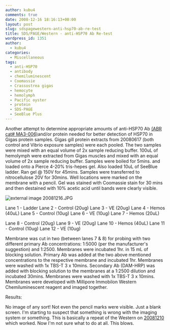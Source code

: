 ```yaml
---
author: kubu4
comments: true
date: 2008-12-16 18:16:13+00:00
layout: post
slug: sdspagewestern-anti-hsp70-ab-re-test
title: SDS/PAGE/Western - anti-HSP70 Ab Re-test
wordpress_id: 1351
author:
  - kubu4
categories:
  - Miscellaneous
tags:
  - anti-HSP70
  - antibody
  - chemiluminescent
  - Coomassie
  - Crassostrea gigas
  - hemocyte
  - hemolymph
  - Pacific oyster
  - protein
  - SDS-PAGE
  - SeeBlue Plus
---
```


Another attempt to determine appropriate amounts of anti-HSP70 Ab [(ABR cat# MA3-006)](https://aquacul4.fish.washington.edu/Protocols:Information%20Sheets/Product%20Information%20Sheets/Antibodies/ABR%20-%20HSP70%20Ab.jpg)and/or protein needed for better detection of HSP70 in Gigas protein samples. Gigas gill protein extracts from 20080617 (both control and Vibrio exposure samples) were each pooled. The two samples were mixed with an equal volume of 2x sample reducing buffer. 100uL of hemolymph were extracted from Gigas muscles and mixed with an equal volume of 2x sample reducing buffer. Samples were boiled for 5mins. and loaded onto a Pierce 4-20% tris-hepes gel. Also loaded 10uL of SeeBlue ladder. Ran gel @ 150V for 45mins. Samples were transferred to nitrocellulose 20V for 30mins. Well locations were marked on the membrane with a pencil. Gel was stained with Coomassie stain for 30 mins and then destained with 10% acetic acid until bands were clearly visible.

![external image 20081216.JPG](https://eagle.fish.washington.edu/Arabidopsis/SDS-PAGE/20081216.JPG)

Lane 1 - Ladder
Lane 2 - Control (20ug)
Lane 3 - VE (20ug)
Lane 4 - Hemos (40uL)
Lane 5 - Control (10ug)
Lane 6 - VE (10ug)
Lane 7 - Hemos (20uL)

Lane 8 - Control (20ug)
Lane 9 - VE (20ug)
Lane 10 - Hemos (40uL)
Lane 11 - Control (10ug)
Lane 12 - VE (10ug)

Membrane was cut in two (between lanes 7 & 8) for probing with two different primary Ab concentrations: 1:5000 (per the manufacturer's suggestion) and 1:2500. Membranes were incubated 1hr. in 15 mL of blocking solution. Primary Ab was added at the two above mentioned concentrations to the respective membrane and incubated 1hr. Membranes were washed with 1x TBS-T 3 x 10mins. Secondary Ab (DAM-HRP) was added with blocking solution to the membranes at a 1:2500 dilution and incubated 30mins. Membranes were washed with 1x TBS-T 3 x 10mins. Membranes were developed with Millipore Immobilon Western Chemiluminescent reagent and imaged together.

Results:

No image of any sort! Not even the pencil marks were visible. Just a blank screen. I'm starting to suspect that something is wrong with the imaging system or something. This is basically a repeat of the Western on [20081210](https://genefish.wikispaces.com/Sam%27s+Notebook#sjw20081210) which worked. Now I'm not sure what to do at all. This blows.
